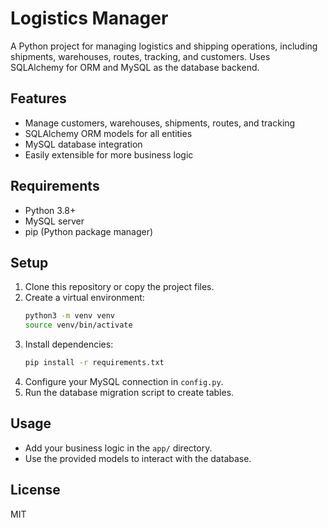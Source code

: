 # Logistics Manager

A Python project for managing logistics and shipping operations, including shipments, warehouses, routes, tracking, and customers. Uses SQLAlchemy for ORM and MySQL as the database backend.

## Features
- Manage customers, warehouses, shipments, routes, and tracking
- SQLAlchemy ORM models for all entities
- MySQL database integration
- Easily extensible for more business logic

## Requirements
- Python 3.8+
- MySQL server
- pip (Python package manager)

## Setup
1. Clone this repository or copy the project files.
2. Create a virtual environment:
   ```sh
   python3 -m venv venv
   source venv/bin/activate
   ```
3. Install dependencies:
   ```sh
   pip install -r requirements.txt
   ```
4. Configure your MySQL connection in `config.py`.
5. Run the database migration script to create tables.

## Usage
- Add your business logic in the `app/` directory.
- Use the provided models to interact with the database.

## License
MIT
